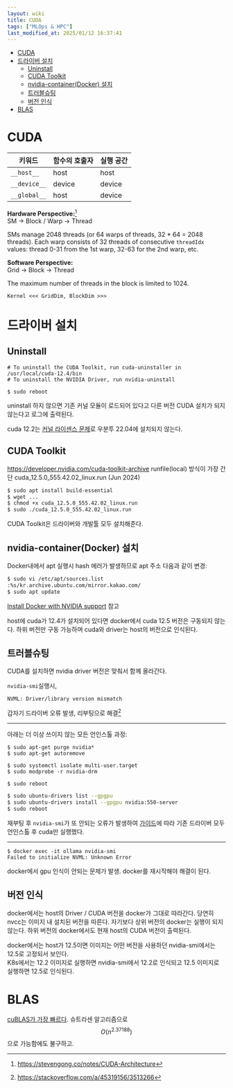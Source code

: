 ```yaml
---
layout: wiki 
title: CUDA
tags: ["MLOps & HPC"]
last_modified_at: 2025/01/12 16:37:41
---
```


- [CUDA](#cuda)
- [드라이버 설치](#드라이버-설치)
  - [Uninstall](#uninstall)
  - [CUDA Toolkit](#cuda-toolkit)
  - [nvidia-container(Docker) 설치](#nvidia-containerdocker-설치)
  - [트러블슈팅](#트러블슈팅)
  - [버전 인식](#버전-인식)
- [BLAS](#blas)

# CUDA

| 키워드 | 함수의 호출자 | 실행 공간 |
| ---- | ---------- | ------- |
| `__host__` | host | host |
| `__device__` | device | device |
| `__global__` | host | device |

**Hardware Perspective:**[^fn-cuda]  
SM → Block / Warp → Thread  

SMs manage 2048 threads (or 64 warps of threads, 32 * 64 = 2048 threads). Each warp consists of 32 threads of consecutive `threadIdx` values: thread 0-31 from the 1st warp, 32-63 for the 2nd warp, etc.

[^fn-cuda]: <https://stevengong.co/notes/CUDA-Architecture>

**Software Perspective:**  
Grid → Block → Thread

The maximum number of threads in the block is limited to 1024.

`Kernel <<< GridDim, BlockDim >>>`

# 드라이버 설치

## Uninstall

```
# To uninstall the CUDA Toolkit, run cuda-uninstaller in /usr/local/cuda-12.4/bin
# To uninstall the NVIDIA Driver, run nvidia-uninstall

$ sudo reboot
```
uninstall 하지 않으면 기존 커널 모듈이 로드되어 있다고 다른 버전 CUDA 설치가 되지 않는다고 로그에 출력된다.

cuda 12.2는 [커널 라이센스 문제](https://forums.developer.nvidia.com/t/linux-6-7-3-545-29-06-550-40-07-error-modpost-gpl-incompatible-module-nvidia-ko-uses-gpl-only-symbol-rcu-read-lock/280908/37)로 우분투 22.04에 설치되지 않는다.


## CUDA Toolkit
<https://developer.nvidia.com/cuda-toolkit-archive> runfile(local) 방식이 가장 간단
cuda_12.5.0_555.42.02_linux.run (Jun 2024)

```bash
$ sudo apt install build-essential
$ wget ...
$ chmod +x cuda_12.5.0_555.42.02_linux.run
$ sudo ./cuda_12.5.0_555.42.02_linux.run
```

CUDA Toolkit은 드라이버와 개발툴 모두 설치해준다.

## nvidia-container(Docker) 설치
Docker내에서 apt 실행시 hash 에러가 발생하므로 apt 주소 다음과 같이 변경:
```bash
$ sudo vi /etc/apt/sources.list
:%s/kr.archive.ubuntu.com/mirror.kakao.com/
$ sudo apt update
```

[Install Docker with NVIDIA support](/wiki/Docker/#install-docker-with-nvidia-support) 참고

host에 cuda가 12.4가 설치되어 있다면 docker에서 cuda 12.5 버전은 구동되지 않는다. 하위 버전만 구동 가능하며 cuda와 driver는 host의 버전으로 인식된다.

## 트러블슈팅

CUDA를 설치하면 nvidia driver 버전은 맞춰서 함께 올라간다.

`nvidia-smi`실행시,
```
NVML: Driver/library version mismatch
```
갑자기 드라이버 오류 발생, 리부팅으로 해결[^fn-mismatch]

[^fn-mismatch]: <https://stackoverflow.com/a/45319156/3513266>

---

아래는 더 이상 쓰이지 않는 모든 언인스톨 과정:

```
$ sudo apt-get purge nvidia*
$ sudo apt-get autoremove

$ sudo systemctl isolate multi-user.target
$ sudo modprobe -r nvidia-drm

$ sudo reboot
```

```bash
$ sudo ubuntu-drivers list --gpgpu
$ sudo ubuntu-drivers install --gpgpu nvidia:550-server
$ sudo reboot
```

재부팅 후 `nvidia-smi`가 또 안되는 오류가 발생하여 [가이드](https://forums.developer.nvidia.com/t/nvidia-smi-has-failed-because-it-couldnt-communicate-with-the-nvidia-driver-make-sure-that-the-latest-nvidia-driver-is-installed-and-running/197141/6)에 따라 기존 드라이버 모두 언인스톨 후 cuda만 실행했다.

---

```
$ docker exec -it ollama nvidia-smi
Failed to initialize NVML: Unknown Error
```

docker에서 gpu 인식이 안되는 문제가 발생. docker를 재시작해야 해결이 된다.

## 버전 인식
docker에서는 host의 Driver / CUDA 버전을 docker가 그대로 따라간다. 당연히 nvcc는 이미지 내 설치된 버전을 따른다. 자기보다 상위 버전의 docker는 실행이 되지 않는다. 하위 버전의 docker에서도 현재 host의 CUDA 버전이 출력된다.

docker에서는 host가 12.5이면 이미지는 어떤 버전을 사용하던 nvidia-smi에서는 12.5로 고정되서 보인다.  
K8s에서는 12.2 이미지로 실행하면 nvidia-smi에서 12.2로 인식되고 12.5 이미지로 실행하면 12.5로 인식된다.  

# BLAS
[cuBLAS가 가장 빠르다](https://siboehm.com/articles/22/CUDA-MMM). 슈트라센 알고리즘으로 $$O(n^{2.37188})$$으로 가능함에도 불구하고.